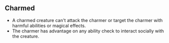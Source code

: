 ## Charmed
- A charmed creature can't attack the charmer or target the charmer with harmful abilities or magical effects.
- The charmer has advantage on any ability check to interact socially with the creature.
